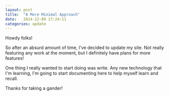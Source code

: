 ```yaml
---
layout: post
title:  "A More Minimal Approach"
date:   2014-12-09 17:24:11
categories: update
---
```

Howdy folks!

So after an absurd amount of time, I've decided to update my site. Not really featuring any work at the moment, but I definitely have plans for more features!

One thing I really wanted to start doing was write. Any new technology that I'm learning, I'm going to start documenting here to help myself learn and recall.

Thanks for taking a gander!